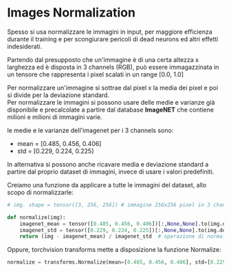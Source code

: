 # Images Normalization


Spesso si usa normalizzare le immagini in input, per maggiore efficienza durante il training e per scongiurare pericoli di dead neurons ed altri effetti indesiderati.  

Partendo dal presupposto che un'immagine è di una certa altezza x larghezza ed è disposta in 3 channels (RGB), 
può essere immagazzinata in un tensore che rappresenta i pixel scalati in un range [0.0, 1.0]  

Per normalizzare un'immagine si sottrae dal pixel x la media dei pixel e poi si divide per la deviazione standard.  
Per normalizzare le immagini si possono usare delle medie e varianze già disponibile e precalcolate a partire dal database **ImageNET** che contiene milioni e milioni di immagini varie.

le medie e le varianze  dell'imagenet per i 3 channels sono:  
* mean = [0.485, 0.456, 0.406] 
* std = [0.229, 0.224, 0.225]  

In alternativa si possono anche ricavare media e deviazione standard a partire dal proprio dataset di immagini, invece di usare i valori predefiniti.  

Creiamo una funzione da applicare a tutte le immagini del dataset, allo scopo di normalizzarle:
```py
# img. shape = tensor([3, 256, 256]) # immagine 256x256 pixel in 3 channels

def normalize(img):
    imagenet_mean = tensor([0.485, 0.456, 0.406])[:,None,None].to(img.device)
    imagenet_std = tensor([0.229, 0.224, 0.225])[:,None,None].to(img.device)
    return (img - imagenet_mean) / imagenet_std  # operazione di normalizzazione
```

Oppure, torchvision transforms mette a disposizione la funzione Normalize:

```py
normalize = transforms.Normalize(mean=[0.485, 0.456, 0.406], std=[0.229, 0.224, 0.225])
```


